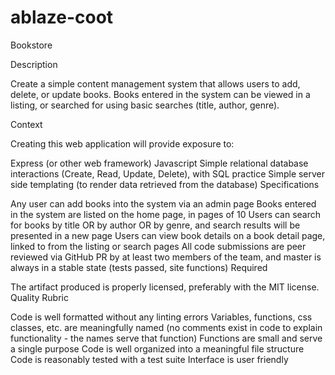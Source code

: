 # ablaze-coot
Bookstore

Description

Create a simple content management system that allows users to add, delete, or update books. Books entered in the system can be viewed in a listing, or searched for using basic searches (title, author, genre).

Context

Creating this web application will provide exposure to:

Express (or other web framework)
Javascript
Simple relational database interactions (Create, Read, Update, Delete), with SQL practice
Simple server side templating (to render data retrieved from the database)
Specifications

 Any user can add books into the system via an admin page
 Books entered in the system are listed on the home page, in pages of 10
 Users can search for books by title OR by author OR by genre, and search results will be presented in a new page
 Users can view book details on a book detail page, linked to from the listing or search pages
 All code submissions are peer reviewed via GitHub PR by at least two members of the team, and master is always in a stable state (tests passed, site functions)
Required

 The artifact produced is properly licensed, preferably with the MIT license.
Quality Rubric

Code is well formatted without any linting errors
Variables, functions, css classes, etc. are meaningfully named (no comments exist in code to explain functionality - the names serve that function)
Functions are small and serve a single purpose
Code is well organized into a meaningful file structure
Code is reasonably tested with a test suite
Interface is user friendly
